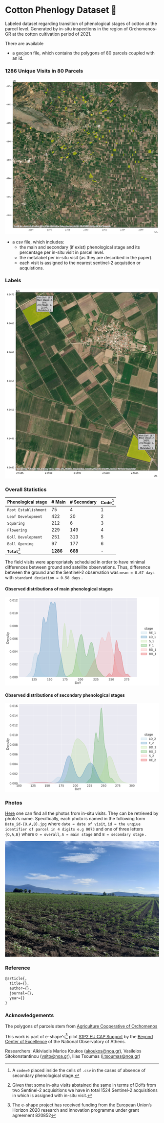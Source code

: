 # Cotton Phenlogy Dataset :seedling:
Labeled dataset regarding transition of phenological stages of cotton at the parcel level. Generated by in-situ inspections in the region of Orchomenos-GR at the cotton cultivation period of 2021.

There are available 
- a geojson file, which contains the polygons of 80 parcels coupled with an id. 

### 1286 Unique Visits in 80 Parcels 
![parcels](/images/parcels.png)

- a csv file, which includes: 
  - the main and secondary (if exist) phenological stage and its percentage per in-situ visit in parcel level.
  - the metalabel per in-situ visit (as they are described in the paper).
  - each visit is assigned to the nearest sentinel-2 acquistion or acquistions.

### Labels
![labeled_parcels](/images/labeled_parcels_all.png)

### Overall Statistics

| Phenological stage | # Main | # Secondary | Code[^1] |
| --- | --- | --- | --- |
| `Root Establishment` | 75 | 4 | 1 |
| `Leaf Development` | 422 | 20 | 2 |
| `Squaring` | 212 | 6 | 3 |
| `Flowering` | 229 | 149 | 4 |
| `Boll Development` | 251 | 313 | 5 |
| `Boll Opening` | 97 | 177 | 6 |
| **`Total`**[^2]  | **1286** | **668** | - |

The  field  visits  were  appropriately  scheduled  in  order  to have  minimal  differences  between  ground  and  satellite  observations.  Thus, difference between  the  ground  and  the Sentinel-2 observation was `mean = 0.67 days` with `standard deviation = 0.58 days` . 

#### Observed distributions of main phenological stages  
<img src="https://github.com/Agri-Hub/cotton-phenology-dataset/blob/main/images/kde_plot_6_1st.png" alt="kde_plot_6_1st" width="600"/>

#### Observed distributions of secondary phenological stages
<img src="https://github.com/Agri-Hub/cotton-phenology-dataset/blob/main/images/kde_plot_6_2nd.png" alt="kde_plot_6_2nd" width="600"/>

### Photos
[Here]() one can find all the photos from in-situ visits. They can be retrieved by photo's name. Specifically, each photo is named in the following form `Date_id-{O,A,B}.jpg` where `date = date of visit`, `id = the unqiue identifier of parcel in 4 digits e.g 0073` and one of three letters `{O,A,B}` where `O = overall`, `A = main stage` and `B = secondary stage` .

<img src="https://github.com/Agri-Hub/cotton-phenology-dataset/blob/main/insitu-photos/demo_sample/20210616_0001-O.jpg?raw=true" alt="parcel" width="600"/>

### Reference
```
@article{,
  title={},
  author={},
  journal={},
  year={}
}
```

### Acknowledgements
The polygons of parcels stem from [Agriculture Cooperative of Orchomenos](https://asoo.gr/)

This work is part of e-shape's[^3] pilot [S1P2 EU CAP Support](https://e-shape.eu/index.php/showcases/pilot1-2-eu-cap-support) by the [Beyond Center of Excellence](http://beyond-eocenter.eu/) of the National Observatory of Athens.

Researchers:  Alkiviadis Marios Koukos (akoukos@noa.gr), Vasileios Sitokonstantinou (vsito@noa.gr), Ilias Tsoumas (i.tsoumas@noa.gr)

[^1]: A `code=0` placed inside the cells of `.csv` in the cases of absence of secondary phenological stage.
[^2]: Given that some in-situ visits abstained the same in terms of DoYs from two Sentinel-2 acquisitions we have in total 1524 Sentinel-2 acquisitions in which is assigned with in-situ visit.
[^3]: The e-shape project has received funding from the European Union’s Horizon 2020 research and innovation programme under grant agreement 820852



